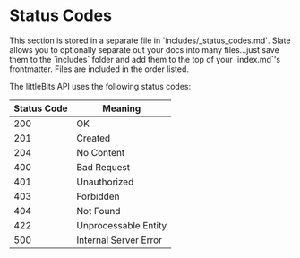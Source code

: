 # Status Codes

<aside class="notice">This section is stored in a separate file in `includes/_status_codes.md`. Slate allows you to optionally separate out your docs into many files...just save them to the `includes` folder and add them to the top of your `index.md`'s frontmatter. Files are included in the order listed.</aside>

The littleBits API uses the following status codes:


Status Code | Meaning
---------- | -------
200 | OK
201 | Created
204 | No Content
400 | Bad Request
401 | Unauthorized
403 | Forbidden
404 | Not Found
422 | Unprocessable Entity
500 | Internal Server Error
